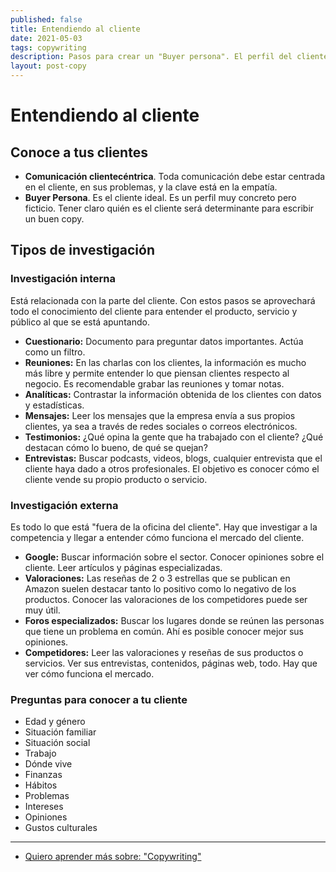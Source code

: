 ```yaml
---
published: false
title: Entendiendo al cliente
date: 2021-05-03
tags: copywriting
description: Pasos para crear un "Buyer persona". El perfil del cliente ideal.
layout: post-copy
---
```


# Entendiendo al cliente

## Conoce a tus clientes

- **Comunicación clientecéntrica**. Toda comunicación debe estar centrada en el cliente, en sus problemas, y la clave está en la empatía.
- **Buyer Persona**. Es el cliente ideal. Es un perfil muy concreto pero ficticio. Tener claro quién es el cliente será determinante para escribir un buen copy.

## Tipos de investigación

### Investigación interna

Está relacionada con la parte del cliente. Con estos pasos se aprovechará todo el conocimiento del cliente para entender el producto, servicio y público al que se está apuntando.

- **Cuestionario:** Documento para preguntar datos importantes. Actúa como un filtro.
- **Reuniones:** En las charlas con los clientes, la información es mucho más libre y permite entender lo que piensan clientes respecto al negocio. Es recomendable grabar las reuniones y tomar notas.
- **Analíticas:** Contrastar la información obtenida de los clientes con datos y estadísticas.
- **Mensajes:** Leer los mensajes que la empresa envía a sus propios clientes, ya sea a través de redes sociales o correos electrónicos.
- **Testimonios:** ¿Qué opina la gente que ha trabajado con el cliente? ¿Qué destacan cómo lo bueno, de qué se quejan?
- **Entrevistas:** Buscar podcasts, videos, blogs, cualquier entrevista que el cliente haya dado a otros profesionales. El objetivo es conocer cómo el cliente vende su propio producto o servicio.

### Investigación externa

Es todo lo que está "fuera de la oficina del cliente". Hay que investigar a la competencia y llegar a entender cómo funciona el mercado del cliente.

- **Google:** Buscar información sobre el sector. Conocer opiniones sobre el cliente. Leer artículos y páginas especializadas.
- **Valoraciones:** Las reseñas de 2 o 3 estrellas que se publican en Amazon suelen destacar tanto lo positivo como lo negativo de los productos. Conocer las valoraciones de los competidores puede ser muy útil.
- **Foros especializados:** Buscar los lugares donde se reúnen las personas que tiene un problema en común. Ahí es posible conocer mejor sus opiniones.
- **Competidores:** Leer las valoraciones y reseñas de sus productos o servicios. Ver sus entrevistas, contenidos, páginas web, todo. Hay que ver cómo funciona el mercado.

### Preguntas para conocer a tu cliente

- Edad y género
- Situación familiar
- Situación social
- Trabajo
- Dónde vive
- Finanzas
- Hábitos
- Problemas
- Intereses
- Opiniones
- Gustos culturales

***

- [Quiero aprender más sobre: "Copywriting"](../00/copywriting)
